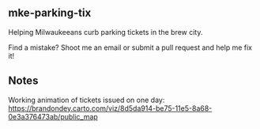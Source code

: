 ## mke-parking-tix
Helping Milwaukeeans curb parking tickets in the brew city.

Find a mistake? Shoot me an email or submit a pull request and help me fix it!


## Notes
Working animation of tickets issued on one day: https://brandondey.carto.com/viz/8d5da914-be75-11e5-8a68-0e3a376473ab/public_map

